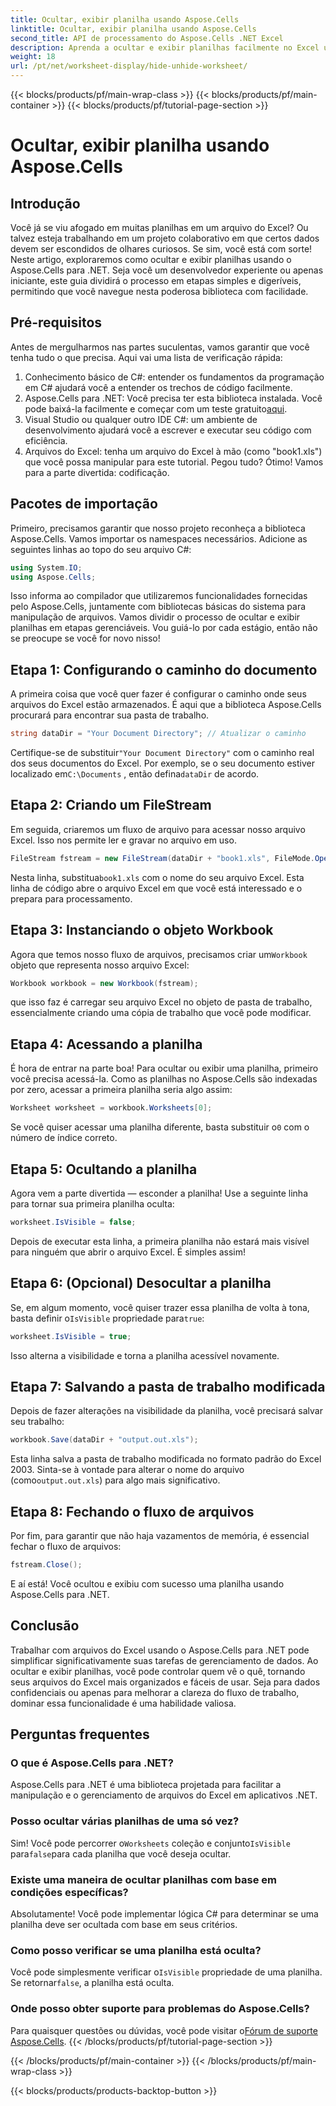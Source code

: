 ```yaml
---
title: Ocultar, exibir planilha usando Aspose.Cells
linktitle: Ocultar, exibir planilha usando Aspose.Cells
second_title: API de processamento do Aspose.Cells .NET Excel
description: Aprenda a ocultar e exibir planilhas facilmente no Excel usando o Aspose.Cells para .NET. Um guia passo a passo repleto de dicas e insights.
weight: 18
url: /pt/net/worksheet-display/hide-unhide-worksheet/
---
```


{{< blocks/products/pf/main-wrap-class >}}
{{< blocks/products/pf/main-container >}}
{{< blocks/products/pf/tutorial-page-section >}}

# Ocultar, exibir planilha usando Aspose.Cells

## Introdução
Você já se viu afogado em muitas planilhas em um arquivo do Excel? Ou talvez esteja trabalhando em um projeto colaborativo em que certos dados devem ser escondidos de olhares curiosos. Se sim, você está com sorte! Neste artigo, exploraremos como ocultar e exibir planilhas usando o Aspose.Cells para .NET. Seja você um desenvolvedor experiente ou apenas iniciante, este guia dividirá o processo em etapas simples e digeríveis, permitindo que você navegue nesta poderosa biblioteca com facilidade.
## Pré-requisitos
Antes de mergulharmos nas partes suculentas, vamos garantir que você tenha tudo o que precisa. Aqui vai uma lista de verificação rápida:
1. Conhecimento básico de C#: entender os fundamentos da programação em C# ajudará você a entender os trechos de código facilmente.
2.  Aspose.Cells para .NET: Você precisa ter esta biblioteca instalada. Você pode baixá-la facilmente e começar com um teste gratuito[aqui](https://releases.aspose.com/).
3. Visual Studio ou qualquer outro IDE C#: um ambiente de desenvolvimento ajudará você a escrever e executar seu código com eficiência.
4. Arquivos do Excel: tenha um arquivo do Excel à mão (como "book1.xls") que você possa manipular para este tutorial.
Pegou tudo? Ótimo! Vamos para a parte divertida: codificação.
## Pacotes de importação
Primeiro, precisamos garantir que nosso projeto reconheça a biblioteca Aspose.Cells. Vamos importar os namespaces necessários. Adicione as seguintes linhas ao topo do seu arquivo C#:
```csharp
using System.IO;
using Aspose.Cells;
```
Isso informa ao compilador que utilizaremos funcionalidades fornecidas pelo Aspose.Cells, juntamente com bibliotecas básicas do sistema para manipulação de arquivos.
Vamos dividir o processo de ocultar e exibir planilhas em etapas gerenciáveis. Vou guiá-lo por cada estágio, então não se preocupe se você for novo nisso!
## Etapa 1: Configurando o caminho do documento
A primeira coisa que você quer fazer é configurar o caminho onde seus arquivos do Excel estão armazenados. É aqui que a biblioteca Aspose.Cells procurará para encontrar sua pasta de trabalho.
```csharp
string dataDir = "Your Document Directory"; // Atualizar o caminho
```
 Certifique-se de substituir`"Your Document Directory"` com o caminho real dos seus documentos do Excel. Por exemplo, se o seu documento estiver localizado em`C:\Documents` , então defina`dataDir` de acordo.
## Etapa 2: Criando um FileStream
Em seguida, criaremos um fluxo de arquivo para acessar nosso arquivo Excel. Isso nos permite ler e gravar no arquivo em uso.
```csharp
FileStream fstream = new FileStream(dataDir + "book1.xls", FileMode.Open);
```
 Nesta linha, substitua`book1.xls` com o nome do seu arquivo Excel. Esta linha de código abre o arquivo Excel em que você está interessado e o prepara para processamento.
## Etapa 3: Instanciando o objeto Workbook
 Agora que temos nosso fluxo de arquivos, precisamos criar um`Workbook` objeto que representa nosso arquivo Excel:
```csharp
Workbook workbook = new Workbook(fstream);
```
que isso faz é carregar seu arquivo Excel no objeto de pasta de trabalho, essencialmente criando uma cópia de trabalho que você pode modificar.
## Etapa 4: Acessando a planilha
É hora de entrar na parte boa! Para ocultar ou exibir uma planilha, primeiro você precisa acessá-la. Como as planilhas no Aspose.Cells são indexadas por zero, acessar a primeira planilha seria algo assim:
```csharp
Worksheet worksheet = workbook.Worksheets[0];
```
 Se você quiser acessar uma planilha diferente, basta substituir o`0` com o número de índice correto.
## Etapa 5: Ocultando a planilha
Agora vem a parte divertida — esconder a planilha! Use a seguinte linha para tornar sua primeira planilha oculta:
```csharp
worksheet.IsVisible = false;
```
Depois de executar esta linha, a primeira planilha não estará mais visível para ninguém que abrir o arquivo Excel. É simples assim!
## Etapa 6: (Opcional) Desocultar a planilha
 Se, em algum momento, você quiser trazer essa planilha de volta à tona, basta definir o`IsVisible` propriedade para`true`:
```csharp
worksheet.IsVisible = true;
```
Isso alterna a visibilidade e torna a planilha acessível novamente.
## Etapa 7: Salvando a pasta de trabalho modificada
Depois de fazer alterações na visibilidade da planilha, você precisará salvar seu trabalho:
```csharp
workbook.Save(dataDir + "output.out.xls");
```
 Esta linha salva a pasta de trabalho modificada no formato padrão do Excel 2003. Sinta-se à vontade para alterar o nome do arquivo (como`output.out.xls`) para algo mais significativo.
## Etapa 8: Fechando o fluxo de arquivos
Por fim, para garantir que não haja vazamentos de memória, é essencial fechar o fluxo de arquivos:
```csharp
fstream.Close();
```
E aí está! Você ocultou e exibiu com sucesso uma planilha usando Aspose.Cells para .NET.
## Conclusão
Trabalhar com arquivos do Excel usando o Aspose.Cells para .NET pode simplificar significativamente suas tarefas de gerenciamento de dados. Ao ocultar e exibir planilhas, você pode controlar quem vê o quê, tornando seus arquivos do Excel mais organizados e fáceis de usar. Seja para dados confidenciais ou apenas para melhorar a clareza do fluxo de trabalho, dominar essa funcionalidade é uma habilidade valiosa.
## Perguntas frequentes
### O que é Aspose.Cells para .NET?
Aspose.Cells para .NET é uma biblioteca projetada para facilitar a manipulação e o gerenciamento de arquivos do Excel em aplicativos .NET.
### Posso ocultar várias planilhas de uma só vez?
 Sim! Você pode percorrer o`Worksheets` coleção e conjunto`IsVisible` para`false`para cada planilha que você deseja ocultar.
### Existe uma maneira de ocultar planilhas com base em condições específicas?
Absolutamente! Você pode implementar lógica C# para determinar se uma planilha deve ser ocultada com base em seus critérios.
### Como posso verificar se uma planilha está oculta?
 Você pode simplesmente verificar o`IsVisible` propriedade de uma planilha. Se retornar`false`, a planilha está oculta.
### Onde posso obter suporte para problemas do Aspose.Cells?
 Para quaisquer questões ou dúvidas, você pode visitar o[Fórum de suporte Aspose.Cells](https://forum.aspose.com/c/cells/9).
{{< /blocks/products/pf/tutorial-page-section >}}

{{< /blocks/products/pf/main-container >}}
{{< /blocks/products/pf/main-wrap-class >}}

{{< blocks/products/products-backtop-button >}}
